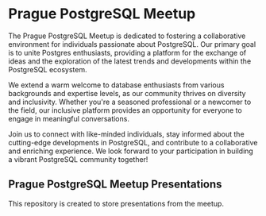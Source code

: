 # Prague PostgreSQL Meetup

The Prague PostgreSQL Meetup is dedicated to fostering a collaborative environment for individuals passionate about PostgreSQL. Our primary goal is to unite Postgres enthusiasts, providing a platform for the exchange of ideas and the exploration of the latest trends and developments within the PostgreSQL ecosystem.

We extend a warm welcome to database enthusiasts from various backgrounds and expertise levels, as our community thrives on diversity and inclusivity. Whether you're a seasoned professional or a newcomer to the field, our inclusive platform provides an opportunity for everyone to engage in meaningful conversations.

Join us to connect with like-minded individuals, stay informed about the cutting-edge developments in PostgreSQL, and contribute to a collaborative and enriching experience. We look forward to your participation in building a vibrant PostgreSQL community together!

## Prague PostgreSQL Meetup Presentations

This repository is created to store presentations from the meetup.

